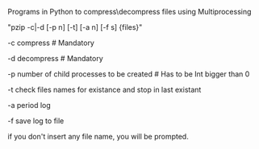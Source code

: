 Programs in Python to compress\decompress files using Multiprocessing


"pzip -c|-d [-p n] [-t] [-a n] [-f s] {files}"


-c  compress # Mandatory

-d  decompress # Mandatory

-p number of child processes to be created # Has to be Int bigger than 0

-t check files names for existance and stop in last existant

-a period log

-f save log to file



if you don't insert any file name, you will be prompted.

